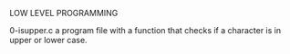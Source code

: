 LOW LEVEL PROGRAMMING

0-isupper.c a program file with a function that checks if a character is in upper or lower case.
